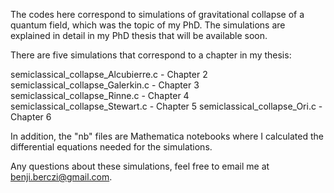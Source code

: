 The codes here correspond to simulations of gravitational collapse of a quantum field, which was the topic of my PhD.
The simulations are explained in detail in my PhD thesis that will be available soon.

There are five simulations that correspond to a chapter in my thesis:

semiclassical_collapse_Alcubierre.c - Chapter 2
semiclassical_collapse_Galerkin.c   - Chapter 3
semiclassical_collapse_Rinne.c      - Chapter 4
semiclassical_collapse_Stewart.c    - Chapter 5
semiclassical_collapse_Ori.c        - Chapter 6

In addition, the "nb" files are Mathematica notebooks where I calculated the differential equations needed for the simulations. 

Any questions about these simulations, feel free to email me at benji.berczi@gmail.com.
